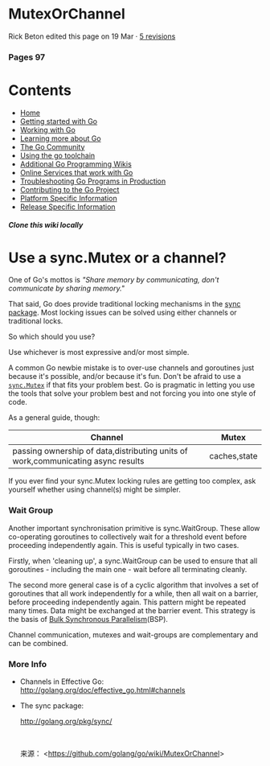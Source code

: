 

# MutexOrChannel

Rick Beton edited this page on 19 Mar · [5 revisions](https://github.com/golang/go/wiki/MutexOrChannel/_history)

### 

###  Pages 97

# Contents

- [Home](https://github.com/golang/go/wiki/)
- [Getting started with Go](https://github.com/golang/go/wiki/#getting-started-with-go)
- [Working with Go](https://github.com/golang/go/wiki/#working-with-go)
- [Learning more about Go](https://github.com/golang/go/wiki/#learning-more-about-go)
- [The Go Community](https://github.com/golang/go/wiki/#the-go-community)
- [Using the go toolchain](https://github.com/golang/go/wiki/#using-the-go-toolchain)
- [Additional Go Programming Wikis](https://github.com/golang/go/wiki/#additional-go-programming-wikis)
- [Online Services that work with Go](https://github.com/golang/go/wiki/#online-services-that-work-with-go)
- [Troubleshooting Go Programs in Production](https://github.com/golang/go/wiki/#troubleshooting-go-programs-in-production)
- [Contributing to the Go Project](https://github.com/golang/go/wiki/#contributing-to-the-go-project)
- [Platform Specific Information](https://github.com/golang/go/wiki/#platform-specific-information)
- [Release Specific Information](https://github.com/golang/go/wiki/#release-specific-information)

##### Clone this wiki locally

# 

# Use a sync.Mutex or a channel?

One of Go's mottos is *"Share memory by communicating, don't communicate by sharing memory."*

That said, Go does provide traditional locking mechanisms in the [sync package](http://golang.org/pkg/sync/). Most locking issues can be solved using either channels or traditional locks.

So which should you use?

Use whichever is most expressive and/or most simple.

A common Go newbie mistake is to over-use channels and goroutines just because it's possible, and/or because it's fun. Don't be afraid to use a [`sync.Mutex`](http://golang.org/pkg/sync/#Mutex) if that fits your problem best. Go is pragmatic in letting you use the tools that solve your problem best and not forcing you into one style of code.

As a general guide, though:

| **Channel**                              | **Mutex**    |
| ---------------------------------------- | ------------ |
| passing ownership of data,distributing units of work,communicating async results | caches,state |

If you ever find your sync.Mutex locking rules are getting too complex, ask yourself whether using channel(s) might be simpler.

### 

### Wait Group

Another important synchronisation primitive is sync.WaitGroup. These allow co-operating goroutines to collectively wait for a threshold event before proceeding independently again. This is useful typically in two cases.

Firstly, when 'cleaning up', a sync.WaitGroup can be used to ensure that all goroutines - including the main one - wait before all terminating cleanly.

The second more general case is of a cyclic algorithm that involves a set of goroutines that all work independently for a while, then all wait on a barrier, before proceeding independently again. This pattern might be repeated many times. Data might be exchanged at the barrier event. This strategy is the basis of [Bulk Synchronous Parallelism](https://en.wikipedia.org/wiki/Bulk_synchronous_parallel)(BSP).

Channel communication, mutexes and wait-groups are complementary and can be combined.

### 

### More Info

- Channels in Effective Go: <http://golang.org/doc/effective_go.html#channels>

- The sync package: 

  http://golang.org/pkg/sync/

  ​

  来源： <<https://github.com/golang/go/wiki/MutexOrChannel>>

   

